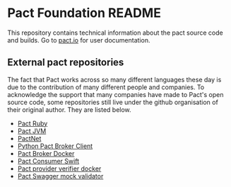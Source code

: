 # Pact Foundation README

This repository contains technical information about the pact source code and builds. Go to [pact.io][pactio] for user documentation.

## External pact repositories

The fact that Pact works across so many different languages these day is due to the contribution of many different people and companies. To acknowledge the support that many companies have made to Pact's open source code, some repositories still live under the github organisation of their original author. They are listed below.

* [Pact Ruby](https://github.com/realestate-com-au/pact)
* [Pact JVM](https://github.com/DiUS/pact-jvm)
* [PactNet](https://github.com/SEEK-Jobs/pact-net)
* [Python Pact Broker Client](https://github.com/Babylonpartners/pact-broker-client)
* [Pact Broker Docker](https://github.com/DiUS/pact_broker-docker)
* [Pact Consumer Swift](https://github.com/DiUS/pact-consumer-swift)
* [Pact provider verifier docker](https://github.com/DiUS/pact-provider-verifier-docker)
* [Pact Swagger mock validator](https://bitbucket.org/atlassian/swagger-mock-validator)

[pactio]: http://pact.io
